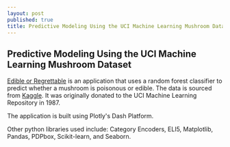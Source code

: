 ```yaml
---
layout: post
published: true
title: Predictive Modeling Using the UCI Machine Learning Mushroom Dataset
---
```

## Predictive Modeling Using the UCI Machine Learning Mushroom Dataset

[Edible or Regrettable](https://edible-or-regrettable.herokuapp.com/) is an application that uses
a random forest classifier to predict whether a mushroom is poisonous or edible. The data is sourced
from [Kaggle](https://www.kaggle.com/uciml/mushroom-classification). It was originally donated to the
UCI Machine Learning Repository in 1987.

The application is built using Plotly's Dash Platform.

Other python libraries used include: Category Encoders, ELI5, Matplotlib, Pandas, PDPbox, Scikit-learn, and Seaborn.
